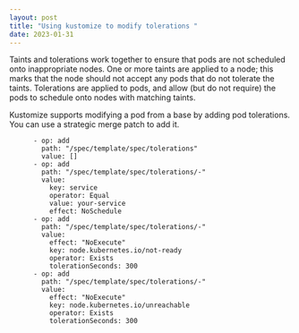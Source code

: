 ```yaml
---
layout: post
title: "Using kustomize to modify tolerations "
date: 2023-01-31
---
```


Taints and tolerations work together to ensure that pods are not scheduled onto inappropriate nodes. One or more taints are applied to a node; this marks that the node should not accept any pods that do not tolerate the taints. Tolerations are applied to pods, and allow (but do not require) the pods to schedule onto nodes with matching taints.

Kustomize supports modifying a pod from a base by adding pod tolerations. You can use a strategic merge patch to add it.

```
      - op: add
        path: "/spec/template/spec/tolerations"
        value: []
      - op: add
        path: "/spec/template/spec/tolerations/-"
        value:
          key: service
          operator: Equal
          value: your-service
          effect: NoSchedule
      - op: add
        path: "/spec/template/spec/tolerations/-"
        value:
          effect: "NoExecute"
          key: node.kubernetes.io/not-ready
          operator: Exists
          tolerationSeconds: 300
      - op: add
        path: "/spec/template/spec/tolerations/-"
        value:
          effect: "NoExecute"
          key: node.kubernetes.io/unreachable
          operator: Exists
          tolerationSeconds: 300     

```
